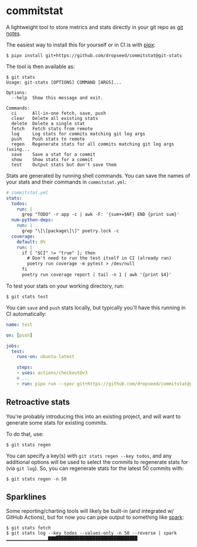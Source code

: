 # commitstat

A lightweight tool to store metrics and stats directly in your git repo as [git notes](https://git-scm.com/docs/git-notes).

The easiest way to install this for yourself or in CI is with [pipx](https://pypa.github.io/pipx/):

```console
$ pipx install git+https://github.com/dropseed/commitstat@git-stats
```

The tool is then available as:

```console
$ git stats
Usage: git-stats [OPTIONS] COMMAND [ARGS]...

Options:
  --help  Show this message and exit.

Commands:
  ci      All-in-one fetch, save, push
  clear   Delete all existing stats
  delete  Delete a single stat
  fetch   Fetch stats from remote
  log     Log stats for commits matching git log args
  push    Push stats to remote
  regen   Regenerate stats for all commits matching git log args (using...
  save    Save a stat for a commit
  show    Show stats for a commit
  test    Output stats but don't save them
```

Stats are generated by running shell commands.
You can save the names of your stats and their commands in `commitstat.yml`:

```yaml
# commitstat.yml
stats:
  todos:
    run: |
      grep "TODO" -r app -c | awk -F: '{sum+=$NF} END {print sum}'
  num-python-deps:
    run: |
      grep "\[\[package\]\]" poetry.lock -c
  coverage:
    default: 0%
    run: |
      if [ "$CI" != "true" ]; then
        # Don't need to run the test itself in CI (already ran)
        poetry run coverage -m pytest > /dev/null
      fi
      poetry run coverage report | tail -n 1 | awk '{print $4}'
```

To test your stats on your working directory, run:

```console
$ git stats test
```

You can `save` and `push` stats locally,
but typically you'll have this running in CI automatically:

```yaml
name: test

on: [push]

jobs:
  test:
    runs-on: ubuntu-latest

    steps:
    - uses: actions/checkout@v3
    # ...
    - run: pipx run --spec git+https://github.com/dropseed/commitstat@git-stats git-stats ci

```

## Retroactive stats

You're probably introducing this into an existing project,
and will want to generate some stats for existing commits.

To do that, use:

```console
$ git stats regen
```

You can specify a key(s) with `git stats regen --key todos`,
and any additional options will be used to select the commits to regenerate stats for (via `git log`).
So, you can regenerate stats for the latest 50 commits with:

```console
$ git stats regen -n 50
```

## Sparklines

Some reporting/charting tools will likely be built-in (and integrated w/ GitHub Actions),
but for now you can pipe output to something like [spark](https://github.com/holman/spark):

```console
$ git stats fetch
$ git stats log --key todos --values-only -n 50 --reverse | spark
▁▁▁▁▁▁▁▁▁▁▁▁▁▁▁▁▇▇▇███████████████████████████████
```
